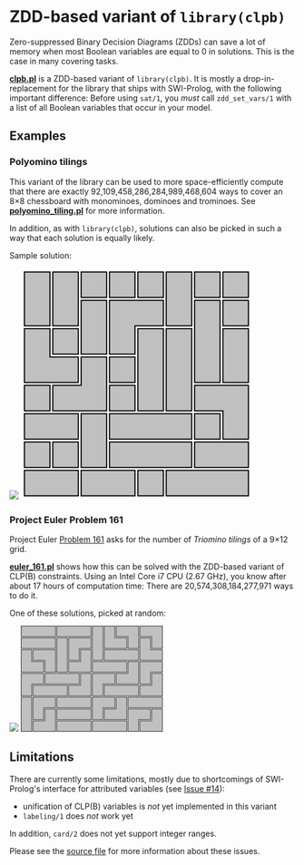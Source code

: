 
# ZDD-based variant of `library(clpb)`

Zero-suppressed Binary Decision Diagrams (ZDDs) can save a lot of
memory when most Boolean variables are equal to&nbsp;0 in solutions.
This is the case in many covering tasks.

[**clpb.pl**](clpb.pl) is a ZDD-based variant of `library(clpb)`. It
is mostly a drop-in-replacement for the library that ships with
SWI-Prolog, with the following important difference: Before using
`sat/1`, you *must* call `zdd_set_vars/1` with a list of all Boolean
variables that occur in your model.

## Examples

### Polyomino tilings

This variant of the library can be used to more space-efficiently
compute that there are exactly
92,109,458,286,284,989,468,604&nbsp;ways to cover an
8&times;8&nbsp;chessboard with monominoes, dominoes and trominoes. See
[**polyomino_tiling.pl**](polyomino_tiling.pl) for more information.

In addition, as with `library(clpb)`, solutions can also be picked in
such a way that each solution is equally likely.

Sample solution:

![](../figures/filler.png) ![Polyomino tiling of an 8x8 chessboard](../figures/polyomino8x8.png)

### Project Euler Problem 161

Project Euler [Problem 161](https://projecteuler.net/problem=161) asks
for the number of *Triomino&nbsp;tilings* of a 9&times;12 grid.

[**euler_161.pl**](euler_161.pl) shows how this can be solved with the
ZDD-based variant of CLP(B)&nbsp;constraints. Using an Intel
Core&nbsp;i7 CPU (2.67&nbsp;GHz), you know after about 17&nbsp;hours
of computation time: There are 20,574,308,184,277,971&nbsp;ways to
do&nbsp;it.

One of these solutions, picked at random:

![](../figures/filler.png) ![Triominoe tiling of a 9x12 grid](../figures/euler_161.png)

## Limitations

There are currently some limitations, mostly due to shortcomings of
SWI-Prolog's interface for attributed variables (see
[Issue&nbsp;#14](https://github.com/SWI-Prolog/roadmap/issues/14)):

- unification of CLP(B) variables is *not* yet implemented in this variant
- `labeling/1` does *not* work yet

In addition, `card/2` does not yet support integer ranges.

Please see the [source file](clpb.pl) for more information about these
issues.
